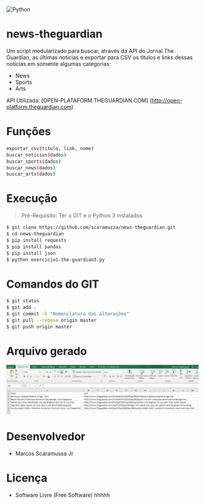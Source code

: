 
![Python](https://www.python.org/static/img/python-logo@2x.png)

# news-theguardian

Um script modularizado para buscar, através da API do Jornal The Guardian, as últimas notícias e exportar para CSV os títulos e links dessas notícias em somente algumas categorias:

- News
- Sports
- Arts

API Utilizada: [OPEN-PLATAFORM.THEGUARDIAN.COM] (http://open-platform.theguardian.com)

# Funções
```sh
exportar_csv(titulo, link, nome)
buscar_noticias(dados)
buscar_sports(dados)
buscar_news(dados)
buscar_arts(dados)
```

# Execução
> Pré-Requisito: Ter o GIT e o Python 3 instalados
```sh
$ git clone https://github.com/scaramuzza/news-theguardian.git
$ cd news-theguardian
$ pip install requests
$ pip install pandas
$ pip install json
$ python exercicio1-the-guardian3.py
```

# Comandos do GIT
```sh
$ git status
$ git add .
$ git commit -k "Nomenclatura das alterações"
$ git pull --rebase origin master
$ git push origin master
```

# Arquivo gerado
![Aplicação - Para filtro de SPORTS](Capturar.PNG)

# Desenvolvedor

- Marcos Scaramussa Jr

# Licença

- Software Livre (Free Software) hhhhh
